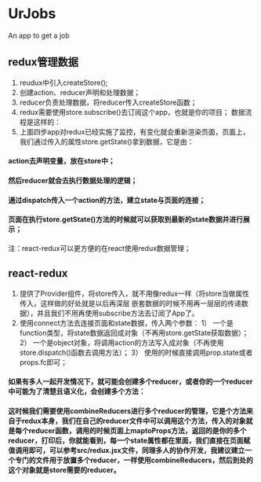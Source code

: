 # UrJobs
An app to get a job

## redux管理数据
1. reudux中引入createStore();
2. 创建action、reducer声明和处理数据；
3. reducer负责处理数据，将reducer传入createStore函数；
4. redux需要使用store.subscribe()去订阅这个app，也就是你的项目；
数据流程是这样的：
5. 上面四步app对redux已经实施了监控，有变化就会重新渲染页面，页面上，
我们通过传入的属性store.getState()拿到数据，它是由：
 #### action去声明变量，放在store中；
 #### 然后reducer就会去执行数据处理的逻辑；
 #### 通过dispatch传入一个action的方法，建立state与页面的连接；
 #### 页面在执行store.getState()方法的时候就可以获取到最新的state数据并进行展示；

注：react-redux可以更方便的在react使用redux数据管理；

## react-redux
1. 提供了Provider组件，将store传入，就不用像redux一样（将store当做属性传入，这样做的好处就是以后再深层
嵌套数据的时候不用再一层层的传递数据），并且我们不用再使用subscribe方法去订阅了App了。
2. 使用connect方法去连接页面和state数据，传入两个参数：
   1） 一个是function类型，将state数据返回成对象（不再用store.getState获取数据）；
   2） 一个是object对象，将调用action的方法写入成对象（不再使用store.dispatch()函数去调用方法）；
   3） 使用的时候直接调用prop.state或者props.fc即可；

 #### 如果有多人一起开发情况下，就可能会创建多个reducer，或者你的一个reducer中可能为了清楚且语义化，会创建多个方法：
 ####  这时候我们需要使用combineReducers进行多个reducer的管理，它是个方法来自于redux本身，我们在自己的reducer文件中可以调用这个方法，传入的对象就是每个reducer函数，调用的时候页面上maptoProps方法，返回的是你的多个reducer，打印后，你就能看到，每一个state属性都在里面，我们直接在页面赋值调用即可，可以参考src/redux.jsx文件，同理多人的协作开发，我建议建立一个专门的文件用于放置多个reducer，一样使用combineReducers，然后到处的这个对象就是store需要的reducer。
